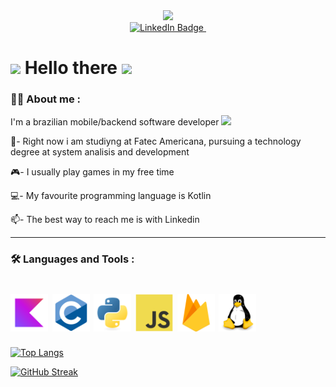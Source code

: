 <div id="header" align="center">
  <img src="https://i.giphy.com/media/v1.Y2lkPTc5MGI3NjExdGxjdWk0dHh0d285czd4Zmd6eTRxdTAzdHJldTZ4N3p6dHdtOHpiOCZlcD12MV9pbnRlcm5hbF9naWZfYnlfaWQmY3Q9Zw/RRKLKJoeDX0ljTlXCj/giphy.gif" width="400"/>
</div>

<div id="badges" align="center">
  <a href="https://www.linkedin.com/in/gusfelixz/" >
    <img src="https://img.shields.io/badge/LinkedIn-blue?style=for-the-badge&logo=linkedin&logoColor=white" alt="LinkedIn Badge"width="150"/>
  </a>
  <img src="https://komarev.com/ghpvc/?username=GusFelixz&style=flat-square&color=blue" alt=""width="180"/>
</div>

<h1>
  <img src="https://i.giphy.com/media/v1.Y2lkPTc5MGI3NjExb25jOGI2NXEyZmhyYmxxcnFqZWc2bnQ4NTA4dnQ4a3U3eHdibnU2eiZlcD12MV9pbnRlcm5hbF9naWZfYnlfaWQmY3Q9Zw/3Hq6YfvZAFMHvfZw3S/giphy.gif" width="60px"/>
  Hello there
  <img src="https://i.giphy.com/media/v1.Y2lkPTc5MGI3NjExM2Fia3FpNzk1YXhzbHA3aWxrN2VmYnk4NTg2OXk1bTF1eGgxdnh5ZiZlcD12MV9pbnRlcm5hbF9naWZfYnlfaWQmY3Q9cw/6NIC5qDsDC5uE/giphy.gif" width="30px">
</h1>


### :man_technologist: About me :
I'm a brazilian mobile/backend software developer <img src="https://i.giphy.com/media/v1.Y2lkPTc5MGI3NjExNmE5NmF0M3RoaGhyeGJqc2V0NnY1d2RuMHg5cmU2aDRsYXloZ245aiZlcD12MV9pbnRlcm5hbF9naWZfYnlfaWQmY3Q9cw/S3W74K8gy3h1iI1x0L/giphy.gif" width="30px">

📝- Right now i am studiyng at Fatec Americana, pursuing a technology degree at system analisis and development

🎮- I usually play games in my free time 

💻- My favourite programming language is Kotlin 

📫- The best way to reach me is with Linkedin

---
### :hammer_and_wrench: Languages and Tools :
<h1>
  <img src="https://github.com/devicons/devicon/blob/master/icons/kotlin/kotlin-original.svg"width="60" height="60"/>
  <img src="https://github.com/devicons/devicon/blob/master/icons/c/c-original.svg"width="60" height="60"/>
  <img src="https://github.com/devicons/devicon/blob/master/icons/python/python-original.svg"width="60" height="60"/>
  <img src="https://github.com/devicons/devicon/blob/master/icons/javascript/javascript-original.svg"width="60" height="60"/>
  <img src="https://github.com/devicons/devicon/blob/master/icons/firebase/firebase-original.svg"width="60" height="60"/>
  <img src="https://github.com/devicons/devicon/blob/master/icons/linux/linux-original.svg"width="60" height="60"/>
</h1>

[![Top Langs](https://github-readme-stats.vercel.app/api/top-langs/?username=GusFelixz&layout=compact&theme=vision-friendly-dark)](https://github.com/anuraghazra/github-readme-stats)

[![GitHub Streak](https://github-readme-streak-stats.herokuapp.com?user=GusFelixz&theme=dawnfox&hide_border=true&date_format=j%20M%5B%20Y%5D&mode=weekly)](https://git.io/streak-stats)

